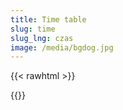 ```yaml
---
title: Time table
slug: time
slug_lng: czas
image: /media/bgdog.jpg
---
```

{{< rawhtml >}}<div class="google-spreadsheet" data-src="https://docs.google.com/spreadsheets/d/e/2PACX-1vTdNHPhw9naOMq81GFK9voZo7SkOoljJVjn769id3xAl6nfsS0l-G44rBWg2xLEEQG_INvk-5ZaUhY0/pubhtml?gid=2118722644&single=true"></div>{{</rawhtml >}}